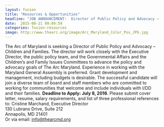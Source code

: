 ```yaml
---
layout: fusion
title: "Resources & Opportunities"
headline: "JOB ANNOUNCEMENT:  Director of Public Policy and Advocacy – Children and Families, The Arc Maryland"
date:  2015-08-21 09:09:59
categories: fusion-resources
image: http://www.thearc.org/image/Arc_Maryland_Color_Pos_JPG.jpg
---
```

The Arc of Maryland is seeking a Director of Public Policy and Advocacy – Children and Families. The director will work closely with the Executive Director, the public policy team, and the Governmental Affairs and the Children’s and Family Issues Committees to advance the policy and advocacy goals of The Arc Maryland. Experience in working with the Maryland General Assembly is preferred. Grant development and management, including budgets is desirable. The successful candidate will join a diverse team of board and staff members who are committed to working for communities that welcome and include individuals with I/DD and their families. <b>Deadline to Apply: July 8, 2016</b>.
Please submit cover letter, resume, salary requirements, and list of three professional references to: Cristine Marchand, Executive Director
<br>130 Lubrano Drive, Suite 212 
<br>Annapolis, MD 21401 
<br>Or via email: <a href="mailto:info@thearcmd.org">info@thearcmd.org</a>
